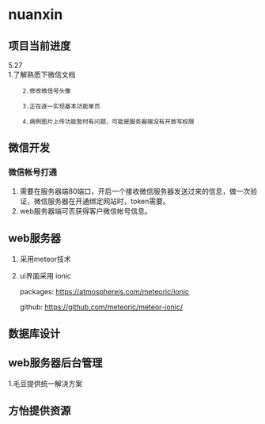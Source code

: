 # nuanxin

## 项目当前进度
5.27    
        1.了解熟悉下微信文档
        
        2.修改微信号头像
        
        3.正在逐一实现基本功能单页
        
        4.病例图片上传功能暂时有问题，可能是服务器端没有开放写权限

## 微信开发

### 微信帐号打通

1. 需要在服务器端80端口，开启一个接收微信服务器发送过来的信息，做一次验证，微信服务器在开通绑定网站时，token需要。
2. web服务器端可否获得客户微信帐号信息。

## web服务器

1. 采用meteor技术

2. ui界面采用 ionic

    packages: https://atmospherejs.com/meteoric/ionic

    github: https://github.com/meteoric/meteor-ionic/

## 数据库设计

## web服务器后台管理

1.毛豆提供统一解决方案

## 方怡提供资源

